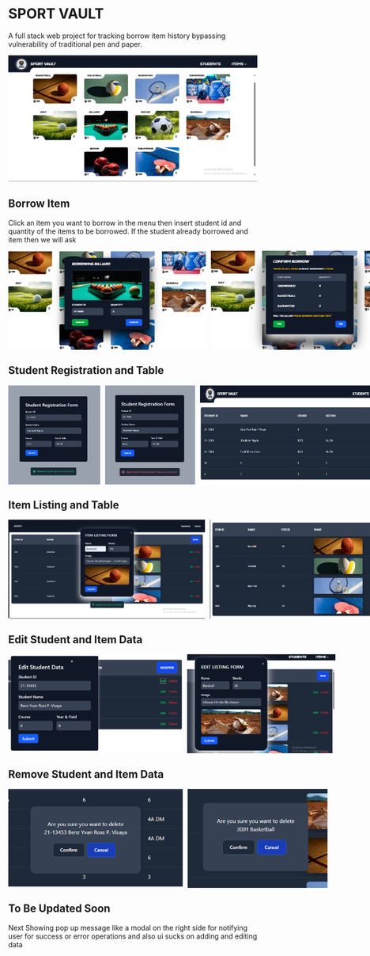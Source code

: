 # SPORT VAULT

A full stack web project for tracking borrow item history bypassing vulnerability of traditional pen and paper.

<img src="demo/Menu.png" alt="Registration Success" height="auto">

## Borrow Item

Click an item you want to borrow in the menu then insert student id and quantity of the items to be borrowed.
If the student already borrowed and item then we will ask

<div style="display: flex; flex-direction: row; gap: 10px;">
  <img src="demo/borrow.png" alt="Registration Success" width="400" height="200"> 
  <img src="demo/confirmBorrow.png" alt="Registration Failed" width="400" height="200">
</div>


## Student Registration and Table
 
<div style="display: flex; flex-direction: row; gap: 10px;">
  <img src="demo/registrationSuccess.png" alt="Registration Success" width="200" height="200">
  <img src="demo/registrationFailed.png" alt="Registration Failed" width="200" height="200">
  <img src="demo/studentTable.png" alt="Registration Failed" width="400" height="200">
</div>

## Item Listing and Table

<div style="display: flex; flex-direction: row; gap: 10px;">
  <img src="demo/Listing.png" alt="Registration Success" width="400" height="200"> 
  <img src="demo/ItemsTable.png" alt="Registration Failed" width="400" height="200">
</div>

## Edit Student and Item Data

<div style="display: flex; flex-direction: row; gap: 10px;">
  <img src="demo/editStudent.png" alt="Registration Success" width="400" height="200"> 
  <img src="demo/editItem.png" alt="Registration Failed" width="400" height="200">
</div>

## Remove Student and Item Data

<div style="display: flex; flex-direction: row; gap: 10px;">
  <img src="demo/deleteStudent.png" alt="Registration Success" width="400" height="200"> 
  <img src="demo/deleteItems.png" alt="Registration Failed" width="400" height="200">
</div>

## To Be Updated Soon

Next Showing pop up message like a modal on the right side for notifying user for success or error operations and also ui sucks on adding and editing data